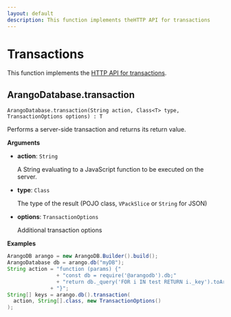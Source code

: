 ```yaml
---
layout: default
description: This function implements theHTTP API for transactions
---
```

# Transactions

This function implements the
[HTTP API for transactions](../http/transaction.html).

## ArangoDatabase.transaction

`ArangoDatabase.transaction(String action, Class<T> type, TransactionOptions options) : T`

Performs a server-side transaction and returns its return value.

**Arguments**

- **action**: `String`

  A String evaluating to a JavaScript function to be executed on the server.

- **type**: `Class`

  The type of the result (POJO class, `VPackSlice` or `String` for JSON)

- **options**: `TransactionOptions`

  Additional transaction options

**Examples**

```Java
ArangoDB arango = new ArangoDB.Builder().build();
ArangoDatabase db = arango.db("myDB");
String action = "function (params) {"
                + "const db = require('@arangodb').db;"
                + "return db._query('FOR i IN test RETURN i._key').toArray();"
              + "}";
String[] keys = arango.db().transaction(
  action, String[].class, new TransactionOptions()
);
```
